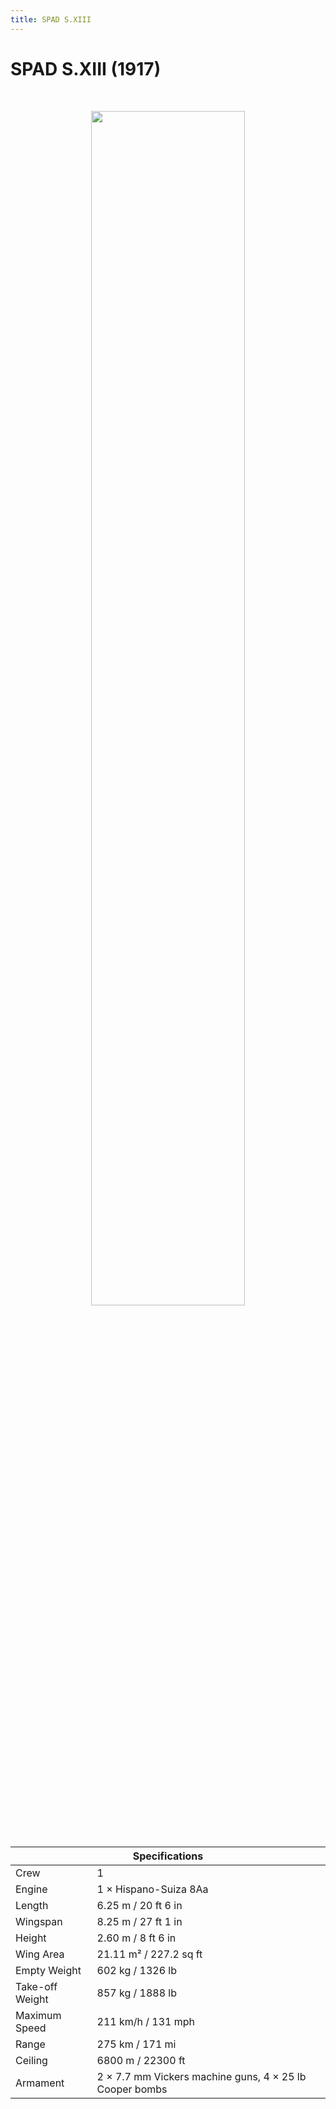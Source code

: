 ```yaml
---
title: SPAD S.XIII
---
```


<h1 class="center-header">SPAD S.XIII (1917)</h1>

<br>

<p align="center">
  <img src="../images/spad_sxiii.jpg" width="70%">
</p>

<br>

<table class="table_component">
  <thead>
    <tr>
      <th colspan="2" class="header">Specifications</th>
    </tr>
  </thead>
  <tbody>
    <tr>
      <td>Crew</td>
      <td>1</td>
    </tr>
    <tr>
      <td>Engine</td>
      <td>1 × Hispano-Suiza 8Aa</td>
    </tr>
    <tr>
      <td>Length</td>
      <td>6.25 m / 20 ft 6 in</td>
    </tr>
    <tr>
      <td>Wingspan</td>
      <td>8.25 m / 27 ft 1 in</td>
    </tr>
    <tr>
      <td>Height</td>
      <td>2.60 m / 8 ft 6 in</td>
    </tr>
    <tr>
      <td>Wing Area</td>
      <td>21.11 m² / 227.2 sq ft</td>
    </tr>
    <tr>
      <td>Empty Weight</td>
      <td>602 kg / 1326 lb</td>
    </tr>
    <tr>
      <td>Take-off Weight</td>
      <td>857 kg / 1888 lb</td>
    </tr>
    <tr>
      <td>Maximum Speed</td>
      <td>211 km/h / 131 mph</td>
    </tr>
    <tr>
      <td>Range</td>
      <td>275 km / 171 mi</td>
    </tr>
    <tr>
      <td>Ceiling</td>
      <td>6800 m / 22300 ft</td>
    </tr>
    <tr>
      <td>Armament</td>
      <td>2 × 7.7 mm Vickers machine guns,  4 × 25 lb Cooper bombs</td>
    </tr>
  </tbody>
</table>

<br>